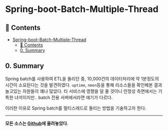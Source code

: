 # Spring-boot-Batch-Multiple-Thread

## 🎁 Contents
- [Spring-boot-Batch-Multiple-Thread](#spring-boot-batch-multiple-thread)
  - [🎁 Contents](#-contents)
  - [0. Summary](#0-summary)

## 0. Summary
Spring batch를 사용하여 ETL을 돌리던 중, 10,000건의 데이터처리에 약 1분정도의 시간이 소요된다는 것을 발견하였다.
`uptime`, `nmon`등을 통해 리소스들을 확인해본 결과 놀고있는 자원들이 꽤나 많았다.
타 서비스에 영향을 덜 줄 것이니 안정성 측면에서는 기특한 녀석이지만.. 
batch 전용 서버에서라면 얘기가 다르다.

이러한 이유로 Spring batch를 멀티스레드로 돌리는 방법을 기술하고자 한다.


---
**모든 소스는 [Github](https://github.com/rivernine/velog/)에 올려놓았다.**